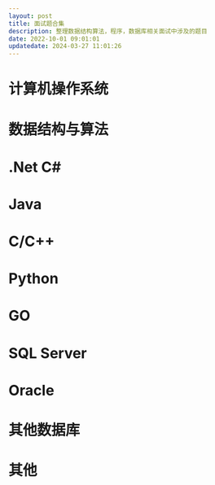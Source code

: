 ```yaml
---
layout: post
title: 面试题合集
description: 整理数据结构算法，程序，数据库相关面试中涉及的题目
date: 2022-10-01 09:01:01
updatedate: 2024-03-27 11:01:26
---
```


# 计算机操作系统

# 数据结构与算法

# .Net C#

# Java 

# C/C++

# Python

# GO

# SQL Server

# Oracle

# 其他数据库

# 其他



